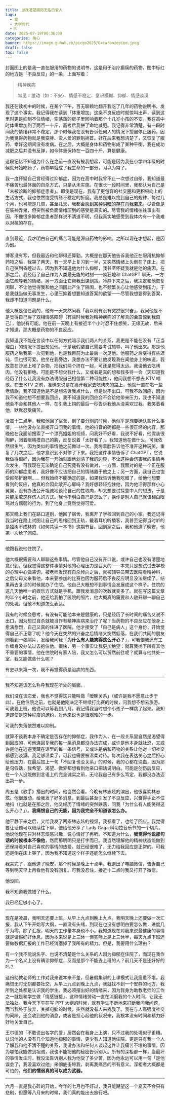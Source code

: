 ```yaml
---
title: 当我渴望拥抱无名的爱人
tags:
  - 爱
  - 大学时代
  - R
date: 2025-07-19T00:36:00
categories: 掏心
banner: https://image.guhub.cn/picgo2025/Oxcarbazepine.jpeg
draft: false
toc: false
---
```


封面图上的是我一直在服用的药物的说明书，这是用于治疗癫痫的药物，图中标红的地方是「不良反应」的一条，上面写着：

> 精神疾病
> 
> 常见：激动（如：不安）、情感不稳定、意识模糊、抑郁、情感淡漠

<!--more-->

我还在读初中的时候，在某个下午，百无聊赖地翻开我吃了几年的药物说明书，发现了这个事实。我记得我在读到「体重增加」这条不良反应时就惊叫出声，读到这里时更是抑制不住情绪，空荡荡的房子里回响着那个十几岁小孩的不安。我在高中时体重增加到了两百一十斤，高考后我拼了命地减肥。我记得非常清楚，有一段时间我的情绪非常不稳定，那个时候我在没有告诉任何人的情况下擅自停止服药，因为我觉得药物就是我变胖、没人爱的罪魁祸首。好在后来我想清楚了，又恢复了服药，幸好这期间没有发病。在之后，大概是身体和药物形成了某种平衡，我在成功减肥之后并没有反弹，如今体重保持在一百四十斤，算是健康。

这段记忆不知道为什么在之前一直没有被我想起，可能是因为我在小学四年级的时候就开始吃药了，药物早就成了我生命的一部分，习以为常了。

我一度怀疑自己曾经得过抑郁症，因为在高中时我曾不止一次想过自杀，我知道最不痛苦也最体面的自杀方式，只是从未实施。在很长一段时间里，我都认为自己是「未被诊断的抑郁症患者」。即使是现在，我有了更包容的社交圈和更积极向上的生活方式，我也依然饱受情绪不稳定的折磨。我总是难以找到自己的规律，每过几个月，也可能是几周，甚至几天，我都会[感到某种阴暗的存在向我袭来](/posts/用文字埋葬自己/)。尽管像是在装神弄鬼，但突然被负面情绪压到的感受是真实的。尽管我的情绪往往事出有因，不像很多抑郁症患者那样说不清道不明，但我真实地感受到我体内有一个我难以对抗的存在。

---

直到最近，我才明白自己的痛苦可能是源自药物的影响。之所以现在才想起，是因为[他](/posts/不要把我从你的记忆里抹去/)。

博客没有写，但我最近和他聊得还算勤。大概是在那天他告诉我他正在服用抗抑郁药物之后，我哭了两天，有一天早上复习到一半，又突然情绪上头倒在了床上，把自己哭到昏睡过去，因为我不知道他为什么抑郁，我甚至怀疑我就是他的病因。在那之后，我经历了自己作为人类最无能的时刻——疯狂地和 ChatGPT 聊天，一方面它疏导我的情绪，另一方面让它帮我出谋划策。冷静下来之后，我决定和他恢复闲聊，不让他觉得我和他之间因此产生了隔阂，也不频繁关心让他感受到压力。于是我就当做无事发生，心里压抑着想要知道答案的欲望——尽管我想要得到答案，我却不知道问题是什么。

他大概是信任我的，他有一天突然问我「我以前有没有突然很兴奋」，我问他是不是觉得自己得了双相情感障碍（有些时候我对精神疾病的了解真的会震惊到我自己），他说有可能。他在前一天晚上有接近半个小时忍不住想笑，无缘无故，后来才知道，那大概是药物的不良反应。

我知道我不能在言谈中以任何方式暗示我们两人的关系，我更是不能在没有「正当理由」的情况下提出想见他。于是我假装自己需要考试辅导，叫了他出来。那是他服药之后我第一次见到他，也是我目前为止最后一次见他。他服药之后变得有些迟钝，但也很可爱。他坐在我旁边，我想办法不要让他发现我在闻他身上的味道。我故意在沙发上堆了杂物，把我们两个挤在一起，可还是觉得太远。我请他去吃烤肉，他没有拒绝。可能是不想欠我什么，又或者是真的想和我多待一会（天知道我经历了什么让我没有办法说服自己相信第二种可能性），他问我想不想去 KTV 唱歌。在去 KTV 之前，准确来说是在离开我家去吃烤肉的路上，他就一直在唱一些老情歌，我不知道他是不是想告诉我点什么，但是说不出口。可我不敢回应，因为我不知道他想不想要我回应，我不知道我的回应会不会给他带来压力，我也不知道他会不会和其他人一样，在引我上钩的最后一秒告诉我他从没喜欢过我。我笑着看他，默默忍受痛苦。

凌晨十二点半，我和他回了宿舍，到了要分别的时候，他似乎是想要确认些什么事情，一些他没办法直接开口问我的事情。他的抖音的确都是一些很正经的内容，那晚他在我面前搜索了一个漂亮姐姐的视频，问我好不好看，我说不好看，他假装很陶醉，闭着眼睛摸自己的胸，反复说着「太好看了」。我知道他在做什么，可我依然很生气，因为类似的事情他之前做过一次。我垮着脸告诉他不准开这种玩笑，重复了几次之后，他才意识到不对停了下来。我把这件事情告诉了 ChatGPT，它说我做得很好，因为我在一开始就跟他划清了我的边界，不让这种会伤害我的事情再次发生。可我现在无法确定自己究竟有没有做对，一方面，我面对的是一个正在服药的抑郁症患者，我好像不应该把自己的情绪置于他之上；另一方面，我自己也饱受抑郁折磨啊…… 但我始终不能确定的是，如果我告诉他我吃醋了，给他他想要看到的反应，他真的会因此敞开心扉吗？我好想轻轻抱住他，因为他活得那样小心翼翼，没有办法公开坦诚地谈论自己的性取向，却又想要试探意中人的想法，于是只能采取这样伤人的方式。我也不明白自己是怎么了，换作是别人自己就该翻白眼骂对方懦弱的行为，到了他身上竟然觉得可爱。

那天晚上我们在路口道别，他回了宿舍，我离开了学校回到自己的小家。我还记得我当时在路上试图让自己的思绪回到正轨，戴着耳机听播客，我甚至记得当时听的是独树不成林的《如何共读一本书》这期节目。回到家之后，我和他道了晚安，他第一次给了回应。

---

他跟我说他住院了。

他大概很需要和人聊聊这些事情。尽管他自己没有开口说，或许自己也没有清楚地意识到，但我觉得这整件事情对他的心理压力是巨大的——本来只是想试试去学校的心理中心做咨询，被老师发现有自杀倾向之后，就被辅导员带去医院看精神科，之后父母又来看他，本来要参加的比赛也因为服药后不良反应明显没法继续了，结果再去复诊的时候就办了住院。他自己大概想不到事情会发展成这个样子。住院的这几天他唯一的娱乐方式就是手机，跟我发消息的次数就变多了。就在写这篇文章的半个小时之前，他还给我拍了医院的照片，他大概真的需要和人敞开聊一聊自己的处境，但他不知道怎么表达。

我有的时候会思考，有没有可能他本来是健康的，只是经历了长时间的痛苦又说不出口，因为想过自杀就被当作有精神疾病来治疗了呢？当药物的不良反应在他身上愈演愈烈，自己又真的住进了医院，他才接受了「自己是病人」这个身份，开始觉得自己不正常了呢？他今天在突然的兴奋之后情绪又突然低落，在我们共同的朋友圈看到一张照片，发给我问我「**为什么有人能笑得这么开心？**」，可我恨我还有工作缠身没办法过去抱住他。很快，另一个事实让我更加绝望：就算我抛下所有其他不重要的事情，他在住院时有家人陪，我又怎么可以贸然前往呢？就算与他共处一室，我又能做些什么呢？

有史以来第一次，我不再觉得药是治病的东西。

---

我不知道该怎么称呼我现在所处的局面。

我们没在谈恋爱，我也不觉得这只能叫做「暧昧关系」（或许是我不愿意止步于此）。在他住院之前，也就是他刚决定不继续打比赛的时候，问我想不想去旅游。可我要上班，他说可以等我到八月。我记得我当时想个小孩子一样跳了起来。我知道即使是这种程度的邀约，对他来说也是很艰难的一步。

可我的失落依然难以抑制。

就算不谈我本身不确定是否存在的抑郁症，我作为人，在一段关系里自然是渴望得到回应的，可他连回复我的每一条消息都没办法完成，或许是他本身就社恐，又或许是他在逃避我藏在话里的每一条信号，又或许是病和药物的关系让他对一切社交都感到淡漠。我足够温柔了，可我也需要被温柔对待。每次我在表达关心之后担心给他压力，在最后加上一句「不回复也没关系」的时候，我的心都在滴血，因为那是句假话，我希望、渴望、做梦都想看到他亲口把话说明白。可能是创伤后反应，在一个人没能做到言语上的完全诚实之前，无论我自己有多么笃定，我都没办法迈出第一步。

周五是《歌手》播出的时间，他当然会看。今晚有林志炫的演出，他很喜欢林志炫。他很激动，给我发了好多消息，到最后甚至引发了不良反应，兴奋得手止不住地抖（也就是在那之后，他又经历了情绪的突然跌落，问我「为什么有人能笑得这么开心？」）。**我痛恨自己的无能，因为我完全不知道该怎么办。**

他平静下来之后，又给我发了两条林志炫的视频，我都看了，也给了回应。我觉得要让话题可以继续往下聊，便给他分享了 Lady Gaga 科切拉音乐节的一个切片。他说他现在只对林志炫感兴趣，说心情好了再听。不知道为什么，**我觉得他说那句话的时候根本不像他**，然而那明明只是打字而已。我当然理解他的精神状态能做到还保持着对自己喜欢的事情的热爱，就已经很难了，无力给我回应是正常的。可我还是倒在床上哭了，因为我不知道这个样子还能怎么继续下去。

我哭完了，跟他道了晚安，那个时候是晚上十点半。我退出了电脑微信，告诉自己等到明天早上再看他有没有回复。可我没忍住，接近十二点时我又打开了微信。

他没回。

我不知道我做错了什么。

我已经足够小心了。

---

现在是凌晨，我明天还要上班，从早上九点到晚上九点。我明天晚上还要做一次汇报，我从下午开始写大纲，一直没有头绪，到现在也没有想明白要怎么做，进度几乎为零。除了汇报，明天的工作量本身也不小。我知道现在对我来说最健康的事情就是请假好好休息，因为本来说是上三休一但实际上是上三休半，每天九点下班还要做数据汇报的工作已经消磨掉了我所有的精力。但是，我要用什么理由？

有一个我不能说名字、也说不清楚是什么关系的人因为抑郁症住院了，而现在我作为一个名义上没有确诊抑郁症，反而是那个不能去上班的人？前几天不是还好好的吗？

这份助教老师的工作对我来说本来不差，但暑假集训的上课模式让我疲惫不堪。我痛恨无时无刻都要社交，从早上九点到晚上九点，我就找不到一个安静的地方，我所到之处都是认识我的学生。我必须摆出好的情绪来，因为我身为助教老师的工作之一就是和学生做「情感链接」，这种情绪劳动一直在消磨我的个人时间，让我无法独处。我今天下午在写 PPT 大纲的时候，就有学生不断地来打断我问我问题，而当我终于放弃，关掉电脑的时候，突然就没有人来找我了。我在与人高强度社交的间隙，还会收到他的消息，或者是担心起他的状况来，我根本没有时间和精力好好地关爱自己。

王尔德的「不敢说出名字的爱」居然会在我身上上演，只不过我的处境似乎更糟。认识他的人没有几个知道他抑郁的事情，更少有人知道他住院，更是只有我一个人了解我和他不清不楚的关系，我没办法和任何人谈起这件让我痛苦不堪的事情，因为哪怕我能做到坦诚，我也不能把他的秘密告诉别人。所有的深柜都一样，当最坏的事情发生时，我没法告诉别人我为他受了多少苦，因为他永远可以用一句「是他误会了，我没喜欢过他」来彻底击垮我，剥离我痛苦的所有意义。深柜者大概都是可怕的，**他们的懦弱真的可以成为武器。**

---

六月一直是我心碎的开始，今年的七月也不好过，我只能期望这一个夏天不会只有悲剧，但愿等八月来的时候，我们真的能出去旅行吧。
